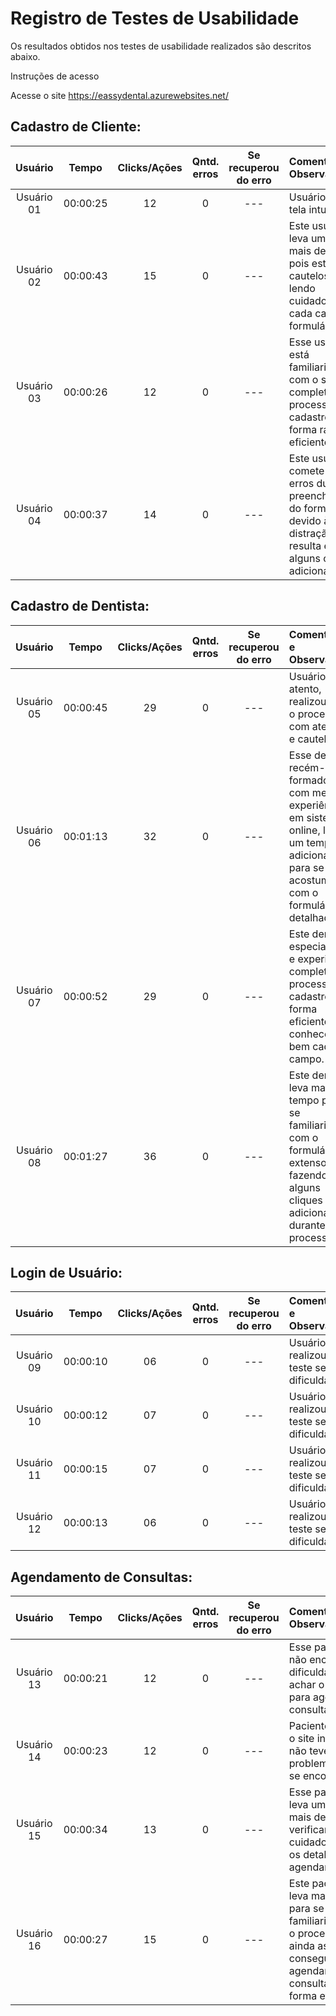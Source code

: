 # Registro de Testes de Usabilidade

Os resultados obtidos nos testes de usabilidade realizados são descritos abaixo.

Instruções de acesso 

Acesse o site https://eassydental.azurewebsites.net/

## Cadastro de Cliente: 

|   Usuário  |   Tempo  | Clicks/Ações | Qntd. erros | Se recuperou do erro |                                                        Comentários e Observações                                                       |
|:----------:|:--------:|:------------:|:-----------:|:--------------------:|:---------------------------------------------------------------------------------------------------------------------------------------|
| Usuário 01 | 00:00:25 |      12      |      0      |          ---         | Usuário achou a tela intuitiva.                                                                                                        |
| Usuário 02 | 00:00:43 |      15      |      0      |          ---         | Este usuário leva um pouco mais de tempo, pois está cauteloso e lendo cuidadosamente cada campo do formulário.                         |
| Usuário 03 | 00:00:26 |      12      |      0      |          ---         | Esse usuário já está familiarizado com o sistema e completa o processo de cadastro de forma rápida e eficiente.                        |
| Usuário 04 | 00:00:37 |      14      |      0      |          ---         | Este usuário comete alguns erros durante o preenchimento do formulário devido à distração, o que resulta em alguns cliques adicionais. |

## Cadastro de Dentista:  

|   Usuário  |   Tempo  | Clicks/Ações | Qntd. erros | Se recuperou do erro |                                                        Comentários e Observações                                                       |
|:----------:|:--------:|:------------:|:-----------:|:--------------------:|:---------------------------------------------------------------------------------------------------------------------------------------|
| Usuário 05 | 00:00:45 |      29      |      0      |          ---         | Usuário atento, realizou todo o processo com atenção e cautela.                                                                              |
| Usuário 06 | 00:01:13 |      32      |      0      |          ---         | Esse dentista recém-formado, com menos experiência em sistemas online, leva um tempo adicional para se acostumar com o formulário detalhado. |
| Usuário 07 | 00:00:52 |      29      |      0      |          ---         | Este dentista, especializado e experiente, completa o processo de cadastro de forma eficiente, conhecendo bem cada campo.                    |
| Usuário 08 | 00:01:27 |      36      |      0      |          ---         | Este dentista leva mais tempo para se familiarizar com o formulário extenso, fazendo alguns cliques adicionais durante o processo.           |

## Login de Usuário:  

|   Usuário  |   Tempo  | Clicks/Ações | Qntd. erros | Se recuperou do erro |                                                        Comentários e Observações                                                       |
|:----------:|:--------:|:------------:|:-----------:|:--------------------:|:---------------------------------------------------------------------------------------------------------------------------------------|
| Usuário 09 | 00:00:10 |      06      |      0      |          ---         | Usuário realizou o teste sem dificuldades                                                                                              |
| Usuário 10 | 00:00:12 |      07      |      0      |          ---         | Usuário realizou o teste sem dificuldades                                                                                              |
| Usuário 11 | 00:00:15 |      07      |      0      |          ---         | Usuário realizou o teste sem dificuldades                                                                                              |
| Usuário 12 | 00:00:13 |      06      |      0      |          ---         | Usuário realizou o teste sem dificuldades                                                                                              |

## Agendamento de Consultas: 

|   Usuário  |   Tempo  | Clicks/Ações | Qntd. erros | Se recuperou do erro |                                                        Comentários e Observações                                                       |
|:----------:|:--------:|:------------:|:-----------:|:--------------------:|:---------------------------------------------------------------------------------------------------------------------------------------|
| Usuário 13 | 00:00:21 |      12      |      0      |          ---         | Esse paciente não encontrou dificuldade em achar o local para agendar a consulta                                                       |
| Usuário 14 | 00:00:23 |      12      |      0      |          ---         | Paciente achou o site intuitivo e não teve problema para se encontrar                                                                  |
| Usuário 15 | 00:00:34 |      13      |      0      |          ---         | Esse paciente leva um pouco mais de tempo, verificando cuidadosamente os detalhes do agendamento.                                      |
| Usuário 16 | 00:00:27 |      15      |      0      |          ---         | Este paciente leva mais tempo para se familiarizar com o processo, mas ainda assim consegue agendar a consulta de forma eficaz.        |